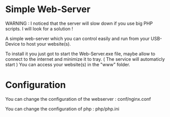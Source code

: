 Simple Web-Server
=================

WARNING : I noticed that the server will slow down if you use big PHP scripts. I will look for a solution !

A simple web-server which you can control easily and run from your USB-Device to host your website(s).

To install it you just got to start the Web-Server.exe file, maybe allow to connect to the internet and minimize it to tray. ( The service will automaticly start )
You can access your website(s) in the "www" folder.

Configuration
=================
You can change the configuration of the webserver : conf/nginx.conf

You can change the configuration of php : php/php.ini